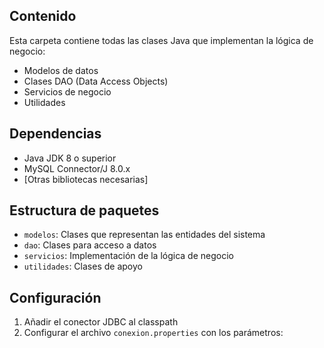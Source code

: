 ## Contenido
Esta carpeta contiene todas las clases Java que implementan la lógica de negocio:
- Modelos de datos
- Clases DAO (Data Access Objects)
- Servicios de negocio
- Utilidades

## Dependencias
- Java JDK 8 o superior
- MySQL Connector/J 8.0.x
- [Otras bibliotecas necesarias]

## Estructura de paquetes
- `modelos`: Clases que representan las entidades del sistema
- `dao`: Clases para acceso a datos
- `servicios`: Implementación de la lógica de negocio
- `utilidades`: Clases de apoyo

## Configuración
1. Añadir el conector JDBC al classpath
2. Configurar el archivo `conexion.properties` con los parámetros: